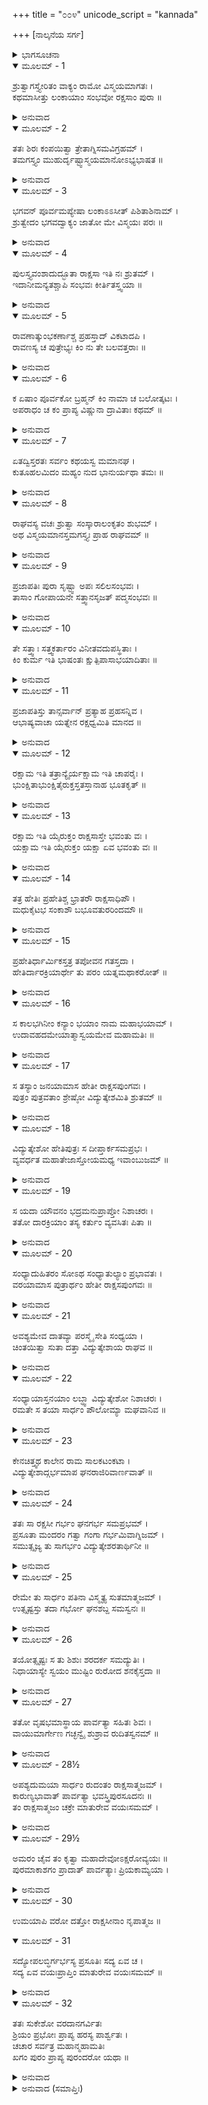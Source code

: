 +++
title = "೦೦೪"
unicode_script = "kannada"

+++
[ನಾಲ್ಕನೆಯ ಸರ್ಗ]



<details><summary>ಭಾಗಸೂಚನಾ</summary>

ರಾಕ್ಷಸವಂಶದ ವರ್ಣನೆ, ಹೇತಿ, ವಿದ್ಯುತ್ಕೇಶ ಮತ್ತು ಸುಕೇಶನ ಉತ್ಪತ್ತಿ
</details>

<details open><summary>ಮೂಲಮ್ - 1</summary>

ಶ್ರುತ್ವಾಗಸ್ತ್ಯೇರಿತಂ ವಾಕ್ಯಂ ರಾಮೋ ವಿಸ್ಮಯಮಾಗತಃ ।  
ಕಥಮಾಸೀತ್ತು ಲಂಕಾಯಾಂ ಸಂಭವೋ ರಕ್ಷಸಾಂ ಪುರಾ ॥
</details>

<details><summary>ಅನುವಾದ</summary>

ಅಗಸ್ತ್ಯರ ಮಾತನ್ನು ಕೇಳಿ ಶ್ರೀರಾಮನಿಗೆ ವಿಸ್ಮಯವಾಯಿತು. ಲಂಕೆಯಲ್ಲಿ ರಾಕ್ಷಸರ ಉತ್ಪತ್ತಿ ಹೇಗಾಯಿತು? ಯಾರಿಂದಾಯಿತು? ಎಂದು ಶ್ರೀರಾಮನು ಯೋಚಿಸಿದನು.॥1॥
</details>

<details open><summary>ಮೂಲಮ್ - 2</summary>

ತತಃ ಶಿರಃ ಕಂಪಯಿತ್ವಾ ತ್ರೇತಾಗ್ನಿಸಮವಿಗ್ರಹಮ್ ।  
ತಮಗಸ್ತ್ಯಂ ಮುಹುರ್ದೃಷ್ಟ್ವಾಸ್ಮಯಮಾನೋಽಭ್ಯಭಾಷತ ॥
</details>

<details><summary>ಅನುವಾದ</summary>

ಶ್ರೀರಾಮನು ಅಚ್ಚರಿಯನ್ನು ಸೂಚಿಸುತ್ತಾ ತಲೆಯಾಡಿಸಿ, ತ್ರೇತಾಗ್ನಿಗಳ ತೇಜದಂತೆ ತೇಜಸ್ಸಿನಂದ ಬೆಳಗುತ್ತಿದ್ದ ಅಗಸ್ತ್ಯರನ್ನು ಪದೇ-ಪದೇ ನೋಡುತ್ತಾ ಮುಗುಳ್ನಗುತ್ತಾ ಕೇಳಿದನ.॥2॥
</details>

<details open><summary>ಮೂಲಮ್ - 3</summary>

ಭಗವನ್ ಪೂರ್ವಮಪ್ಯೇಷಾ ಲಂಕಾಽಽಸೀತ್ ಪಿಶಿತಾಶಿನಾಮ್ ।  
ಶ್ರುತ್ವೇದಂ ಭಗವದ್ವಾಕ್ಯಂ ಜಾತೋ ಮೇ ವಿಸ್ಮಯಃ ಪರಃ ॥
</details>

<details><summary>ಅನುವಾದ</summary>

ಪೂಜ್ಯರೇ ! ಕುಬೇರ ಮತ್ತು ರಾವಣರ ಮೊದಲು ಈ ಲಂಕೆಯು ಮಾಂಸಭೋಜ ರಾಕ್ಷಸರ ಅಧೀನದಲ್ಲಿತ್ತು ಎಂದು ನಿಮ್ಮಿಂದ ಕೇಳಿ ನನಗೆ ಅತ್ಯಂತ ವಿಸ್ಮಯವಾಗಿದೆ.॥3॥
</details>

<details open><summary>ಮೂಲಮ್ - 4</summary>

ಪುಲಸ್ತ್ಯವಂಶಾದುದ್ಭೂತಾ ರಾಕ್ಷಸಾ ಇತಿ ನಃ ಶ್ರುತಮ್ ।  
ಇದಾನೀಮನ್ಯತಶ್ಚಾಪಿ ಸಂಭವಃ ಕೀರ್ತಿತಸ್ತ್ವಯಾ ॥
</details>

<details><summary>ಅನುವಾದ</summary>

ರಾಕ್ಷಸರ ಉತ್ಪತ್ತಿಯು ಪುಸಲ್ತ್ಯರ ವಂಶದಿಂದಾಯಿತು ಎಂದು ನಾವು ಕೇಳಿದ್ದೆವು. ಆದರೆ ಈಗ ನೀವು ಯಾವುದೋ ಬೇರೆ ಕುಲದಿಂದ ರಾಕ್ಷಸರ ಪ್ರಾದುರ್ಭಾವದ ಮಾತನ್ನು ಹೇಳಿದಿರಿ.॥4॥
</details>

<details open><summary>ಮೂಲಮ್ - 5</summary>

ರಾವಣಾತ್ಕುಂಭಕರ್ಣಾಶ್ಚ ಪ್ರಹಸ್ತಾದ್ ವಿಕಟಾದಪಿ ।  
ರಾವಣಸ್ಯ ಚ ಪುತ್ರೇಭ್ಯಃ ಕಿಂ ನು ತೇ ಬಲವತ್ತರಾಃ ॥
</details>

<details><summary>ಅನುವಾದ</summary>

ಆ ಮೊದಲಿನ ರಾಕ್ಷಸರು ರಾವಣ, ಕುಂಭಕರ್ಣ, ಪ್ರಹಸ್ತ, ವಿಕಟ, ರಾವಣ ಪುತ್ರರಿಗಿಂತಲೂ ಹೆಚ್ಚು ಬಲಿಷ್ಠರಾಗಿದ್ದರೇನು.॥5॥
</details>

<details open><summary>ಮೂಲಮ್ - 6</summary>

ಕ ಏಷಾಂ ಪೂರ್ವಕೋ ಬ್ರಹ್ಮನ್ ಕಿಂ ನಾಮಾ ಚ ಬಲೋತ್ಕಟಃ ।  
ಅಪರಾಧಂ ಚ ಕಂ ಪ್ರಾಪ್ಯ ವಿಷ್ಣುನಾ ದ್ರಾವಿತಾಃ ಕಥಮ್ ॥
</details>

<details><summary>ಅನುವಾದ</summary>

ಬ್ರಹ್ಮನ್! ಅವರ ಪೂರ್ವಜನು ಯಾರು? ಅಂತಹ ಬಲೋತ್ಕಟ ರಾಕ್ಷಸ ರಾಜನ ಹೆಸರೇನು? ಯಾವ ಅಪರಾಧಕ್ಕಾಗಿ ವಿಷ್ಣು ಲಂಕೆಯಿಂದ ಅವರನ್ನು ಓಡಿಸಿದನು.॥6॥
</details>

<details open><summary>ಮೂಲಮ್ - 7</summary>

ಏತದ್ವಿಸ್ತರತಃ ಸರ್ವಂ ಕಥಯಸ್ವ ಮಮಾನಘ ।  
ಕುತೂಹಲಮಿದಂ ಮಹ್ಯಂ ನುದ ಭಾನುರ್ಯಥಾ ತಮಃ ॥
</details>

<details><summary>ಅನುವಾದ</summary>

ಪುಣ್ಯಾತ್ಮರೇ ! ಇದೆಲ್ಲವನ್ನು ನೀವು ನನಗೆ ವಿಸ್ತಾರವಾಗಿ ತಿಳಿಸಿರಿ. ಇದರ ಕುರಿತು ನನ್ನ ಮನಸ್ಸಿನಲ್ಲಿ ಕುತೂಹಲವಿದೆ. ಸೂರ್ಯನು ಅಂಧಕಾರ ಕಳೆಯುವಂತೆಯೇ ನೀವು ನನ್ನ ಕುತೂಹಲವನ್ನು ನಿವಾರಣೆ ಮಾಡಿರಿ.॥7॥
</details>

<details open><summary>ಮೂಲಮ್ - 8</summary>

ರಾಘವಸ್ಯ ವಚಃ ಶ್ರುತ್ವಾ ಸಂಸ್ಕಾರಾಲಂಕೃತಂ ಶುಭಮ್ ।  
ಅಥ ವಿಸ್ಮಯಮಾನಸ್ತಮಗಸ್ತ್ಯಃ ಪ್ರಾಹ ರಾಘವಮ್ ॥
</details>

<details><summary>ಅನುವಾದ</summary>

ಶ್ರೀರಾಮನ ಆ ಸುಂದರವಾಣಿಯು ಪದಸಂಸ್ಕಾರ, ವಾಕ್ಯಸಂಸ್ಕಾರ ಮತ್ತು ಅರ್ಥಸಂಸ್ಕಾರದಿಂದ ಅಲಂಕೃತ ವಾಗಿತ್ತು. ಅದನ್ನು ಕೇಳಿ, ಇವನು ಸರ್ವಜ್ಞನಾಗಿದ್ದರೂ ತಿಳಿಯದವನಂತೆ ನನ್ನಲ್ಲಿ ಕೇಳುತ್ತಿದ್ದಾನಲ್ಲ ಎಂದು ಯೋಚಿಸಿ ಅಗಸ್ತ್ಯರಿಗೆ ವಿಸ್ಮಯವಾಯಿತು. ಮತ್ತೆ ಅವರು ಶ್ರೀರಾಮನಲ್ಲಿ ಹೇಳಿದರು.॥8॥
</details>

<details open><summary>ಮೂಲಮ್ - 9</summary>

ಪ್ರಜಾಪತಿಃ ಪುರಾ ಸೃಷ್ಟ್ವಾ ಅಪಃ ಸಲಿಲಸಂಭವಃ ।  
ತಾಸಾಂ ಗೋಪಾಯನೇ  ಸತ್ತ್ವಾನಸೃಜತ್ ಪದ್ಮಸಂಭವಃ ॥
</details>

<details><summary>ಅನುವಾದ</summary>

ರಘುನಂದನ! ಪದ್ಮಸಂಭವ ಪ್ರಜಾಪತಿ ಬ್ರಹ್ಮದೇವರು ಮೊದಲು ನೀರನ್ನು (ಸಮುದ್ರವನ್ನು) ಸೃಷ್ಟಿಸಿ, ಅದನ್ನು ರಕ್ಷಿಸಲು ಅನೇಕ ರೀತಿಯ ಜಲ-ಜಂತುಗಳನ್ನು ನಿರ್ಮಿಸಿದರು.॥9॥
</details>

<details open><summary>ಮೂಲಮ್ - 10</summary>

ತೇ ಸತ್ತ್ವಾಃ ಸತ್ತ್ವಕರ್ತಾರಂ ವಿನೀತವದುಪಸ್ಥಿತಾಃ ।  
ಕಿಂ ಕುರ್ಮ ಇತಿ ಭಾಷಂತಃ  ಕ್ಷುತ್ಪಿಪಾಸಾಭಯಾದಿತಾಃ ॥
</details>

<details><summary>ಅನುವಾದ</summary>

ಆ ಜೀವ-ಜಂತುಗಳು ಹಸಿವು- ಬಾಯಾರಿಕೆ ಯಿಂದ ಕಂಗೆಟ್ಟು ‘ಈಗ ನಾವೇನು ಮಾಡುವುದು?’ ಎಂದು ಹೇಳುತ್ತಾ ತಮ್ಮ ಜನ್ಮದಾತ ಬ್ರಹ್ಮದೇವರ ಬಳಿಗೆ ವಿನೀತರಾಗಿ ಹೋದವು.॥10॥
</details>

<details open><summary>ಮೂಲಮ್ - 11</summary>

ಪ್ರಜಾಪತಿಸ್ತು ತಾನ್ಸರ್ವಾನ್ ಪ್ರತ್ಯಾಹ ಪ್ರಹಸನ್ನಿವ ।  
ಆಭಾಷ್ಯವಾಚಾ ಯತ್ನೇನ ರಕ್ಷಧ್ವಮಿತಿ ಮಾನದ ॥
</details>

<details><summary>ಅನುವಾದ</summary>

ಮಾನದ! ಇವೆಲ್ಲರೂ ಬಂದಿರುವುದನ್ನು ನೋಡಿ ಪ್ರಜಾಪತಿಯು ಅವರನ್ನು ಸಂಬೋಧಿಸಿ ನಗುತ್ತಾ ಜಲ- ಜಂತುಗಳೇ! ನೀವು ಪ್ರಯತ್ನಪೂರ್ವಕ ಈ ನೀರನ್ನು ರಕ್ಷಿಸಿರಿ ಎಂದು ಹೇಳಿದರು.॥11॥
</details>

<details open><summary>ಮೂಲಮ್ - 12</summary>

ರಕ್ಷಾಮ ಇತಿ ತತ್ರಾನ್ಯೈರ್ಯಕ್ಷಾಮ ಇತಿ ಚಾಪರೈಃ ।  
ಭುಂಕ್ಷಿತಾಭುಂಕ್ಷಿತೈರುಕ್ತಸ್ತತಸ್ತಾನಾಹ ಭೂತಕೃತ್ ॥
</details>

<details><summary>ಅನುವಾದ</summary>

ಆ ಹಸಿದವರಲ್ಲಿ ಕೆಲವರು ಕೇಳಿದರು - ನಾವು ಈ ಜಲವನ್ನು (ರಕ್ಷಾಮ) ರಕ್ಷಿಸುವೆವು ಮತ್ತು ಇನ್ನೂ ಕೆಲವರು ನಾವು ಇದನ್ನು (ಯಕ್ಷಾಮ) ಪೂಜಿಸುವೆವು ಎಂದು ಹೇಳಿದವು. ಆಗ ಭೂತಕರ್ತೃನಾದ ಪ್ರಜಾಪತಿಯು ಹೇಳಿದರು.॥12॥
</details>

<details open><summary>ಮೂಲಮ್ - 13</summary>

ರಕ್ಷಾಮ ಇತಿ ಯೈರುಕ್ತಂ ರಾಕ್ಷಸಾಸ್ತೇ ಭವಂತು ವಃ ।  
ಯಕ್ಷಾಮ ಇತಿ ಯೈರುಕ್ತಂ ಯಕ್ಷಾ ಏವ ಭವಂತು ವಃ ॥
</details>

<details><summary>ಅನುವಾದ</summary>

ನಿಮ್ಮಲ್ಲಿ ಯಾರು ‘ರಕ್ಷಾಮ’ ಎಂದು ಹೇಳಿದಿರೋ ಅವರೆಲ್ಲರೂ ರಾಕ್ಷಸರಾಗಿರಿ. ‘ಯಕ್ಷಾಮ’ ಎಂದು ಹೇಳಿರು ವವರು ಯಕ್ಷರೆಂದು ಪ್ರಸಿದ್ಧರಾಗಿರಿ. ಹೀಗೆ ಆ ಜೀವಿಗಳು ರಾಕ್ಷಸ ಮತ್ತು ಯಕ್ಷರಾದರು.॥13॥
</details>

<details open><summary>ಮೂಲಮ್ - 14</summary>

ತತ್ರ ಹೇತಿಃ ಪ್ರಹೇತಿಶ್ಚ ಭ್ರಾತರೌ ರಾಕ್ಷಸಾಧಿಪೌ ।  
ಮಧುಕೈಟಭ ಸಂಕಾಶೌ ಬಭೂವತುರರಿಂದಮೌ ॥
</details>

<details><summary>ಅನುವಾದ</summary>

ಆ ರಾಕ್ಷಸರಲ್ಲಿ ಹೇತಿ ಮತ್ತು ಪ್ರಹೇತಿ ಎಂಬ ಇಬ್ಬರು ಸಹೋದರರಿದ್ದರು. ಇವರು ಸಮಸ್ತ ರಾಕ್ಷಸರ ಅಧಿಪತಿಗಳಾಗಿದ್ದರು. ಶತ್ರುದಮನ ಸಮರ್ಥರಾದ ಅವರಿಬ್ಬರು ಮಧು-ಕೈಟಭರಂತೆ ಶಕ್ತಿವಂತರಾಗಿದ್ದರು.॥14॥
</details>

<details open><summary>ಮೂಲಮ್ - 15</summary>

ಪ್ರಹೇತಿರ್ಧಾರ್ಮಿಕಸ್ತತ್ರ ತಪೋವನ ಗತಸ್ತದಾ ।  
ಹೇತಿರ್ದಾರಕ್ರಿಯಾರ್ಥೇ ತು ಪರಂ ಯತ್ನಮಥಾಕರೋತ್ ॥
</details>

<details><summary>ಅನುವಾದ</summary>

ಅವರಲ್ಲಿ ಪ್ರಹೇತಿ ಧರ್ಮಾತ್ಮನಾಗಿದ್ದನು, ಅದರಿಂದ ಅವನು ಕೂಡಲೇ ತಪೋವನಕ್ಕೆ ಹೋಗಿ ತಪಸ್ಸಿಗೆ ತೊಡಗಿದನು. ಆದರೆ ಹೇತಿಯು ವಿವಾಹಕ್ಕಾಗಿ ಭಾರೀ ಪ್ರಯತ್ನ ಮಾಡಿದನು.॥15॥
</details>

<details open><summary>ಮೂಲಮ್ - 16</summary>

ಸ ಕಾಲಭಗಿನೀಂ ಕನ್ಯಾಂ ಭಯಾಂ ನಾಮ ಮಹಾಭಯಾಮ್ ।  
ಉದಾವಹದಮೇಯಾತ್ಮಾಸ್ವಯಮೇವ ಮಹಾಮತಿಃ ॥
</details>

<details><summary>ಅನುವಾದ</summary>

ಅವನು ಆತ್ಮಬಲಸಂಪನ್ನ ಹಾಗೂ ಬುದ್ಧಿವಂತನಾಗಿದ್ದನು. ಅವನು ಸ್ವತಃ ಯಾಚಿಸಿ ಕಾಲನ ತಂಗಿ ಭಯಾನಕಳಾದ ಕುಮಾರಿ ಭಯಾ ಎಂಬುವಳೊಡನೆ ವಿವಾಹವಾದನು.॥16॥
</details>

<details open><summary>ಮೂಲಮ್ - 17</summary>

ಸ ತಸ್ಯಾಂ ಜನಯಾಮಾಸ ಹೇತೀ ರಾಕ್ಷಸಪುಂಗವಃ ।  
ಪುತ್ರಂ ಪುತ್ರವತಾಂ ಶ್ರೇಷ್ಠೋ ವಿದ್ಯುತ್ಕೇಶಮಿತಿ ಶ್ರುತಮ್ ॥
</details>

<details><summary>ಅನುವಾದ</summary>

ರಾಕ್ಷಸರಾಜ ಹೇತಿಯು ಭಯಾಳ ಗರ್ಭದಿಂದ ಒಂದು ಪುತ್ರನನ್ನು ಪಡೆದು, ಅವನು ವಿದ್ಯುತ್ಕೇಶನೆಂದು ಪ್ರಸಿದ್ಧನಾಗಿದ್ದನು. ಅವನ ಹುಟ್ಟಿನಿಂದ ಹೇತಿಯು ತಾನು ಶ್ರೇಷ್ಠ ಪುತ್ರವಂತನೆಂದು ತಿಳಿದನು.॥17॥
</details>

<details open><summary>ಮೂಲಮ್ - 18</summary>

ವಿದ್ಯುತ್ಕೇಶೋ ಹೇತಿಪುತ್ರಃ ಸ ದೀಪ್ತಾರ್ಕಸಮಪ್ರಭಃ ।  
ವ್ಯವರ್ಧತ ಮಹಾತೇಜಾಸ್ತೋಯಮಧ್ಯ ಇವಾಂಬುಜಮ್ ॥
</details>

<details><summary>ಅನುವಾದ</summary>

ಹೇತಿಪುತ್ರ ವಿದ್ಯುತ್ಕೇಶಿ ಸೂರ್ಯನಂತೆ ಪ್ರಕಾಶಿಸುತ್ತಿದ್ದನು. ಆ ಮಹಾತೇಜಸ್ವೀ ಬಾಲಕನು ನೀರಿನಲ್ಲಿ ಕಮಲದಂತೆ ದಿನದಿಂದ ದಿನಕ್ಕೆ ಬೆಳೆಯತೊಡಗಿದನು.॥18॥
</details>

<details open><summary>ಮೂಲಮ್ - 19</summary>

ಸ ಯದಾ ಯೌವನಂ ಭದ್ರಮನುಪ್ರಾಪ್ತೋ ನಿಶಾಚರಃ ।  
ತತೋ ದಾರಕ್ರಿಯಾಂ ತಸ್ಯ ಕರ್ತುಂ ವ್ಯವಸಿತಃ ಪಿತಾ ॥
</details>

<details><summary>ಅನುವಾದ</summary>

ನಿಶಾಚರ ವಿದ್ಯುತ್ಕೇಶಿಯು ಬೆಳೆದು ಯುವಕನಾದಾಗ ಅವನ ತಂದೆ ಹೇತಿಯು ಮಗನ ಮದುವೆ ಮಾಡಲು ನಿಶ್ಚಯಿಸಿದನು.॥19॥
</details>

<details open><summary>ಮೂಲಮ್ - 20</summary>

ಸಂಧ್ಯಾದುಹಿತರಂ ಸೋಽಥ ಸಂಧ್ಯಾತುಲ್ಯಾಂ ಪ್ರಭಾವತಃ ।  
ವರಯಾಮಾಸ ಪುತ್ರಾರ್ಥಂ ಹೇತೀ ರಾಕ್ಷಸಪುಂಗವಃ ॥
</details>

<details><summary>ಅನುವಾದ</summary>

ರಾಕ್ಷಸಶ್ರೇಷ್ಠ ಹೇತಿಯು ತನ್ನ ಮಗನ ಮದುವೆಗಾಗಿ ಸಂಧ್ಯೆಯ ಪುತ್ರಿಯನ್ನು, ತಾಯಿ ಸಂಧ್ಯೆಯಂತೆಯೇ ಇದ್ದ ವಳನ್ನು ವರಿಸಿದನು.॥20॥
</details>

<details open><summary>ಮೂಲಮ್ - 21</summary>

ಅವಶ್ಯಮೇವ ದಾತವ್ಯಾ ಪರಸ್ಮೈ ಸೇತಿ ಸಂಧ್ಯಯಾ ।  
ಚಿಂತಯಿತ್ವಾ ಸುತಾ ದತ್ತಾ ವಿದ್ಯುತ್ಕೇಶಾಯ ರಾಘವ ॥
</details>

<details><summary>ಅನುವಾದ</summary>

ರಘುನಂದನ! ಕನ್ಯೆಯನ್ನು ಬೇರೆ ಯಾರೊಂದಿಗಾದರೂ ಮದುವೆ ಅವಶ್ಯ ಮಾಡಬೇಕು; ಆದ್ದರಿಂದ ಇವನೊಂದಿಗೆ ಏಕೆ ಮಾಡಬಾರದು? ಎಂದು ಯೋಚಿಸಿ, ಸಂಧ್ಯೆಯು ತನ್ನ ಪುತ್ರಿಯನ್ನು ವಿದ್ಯುತ್ಕೇಶಿಗೆ ಕೊಟ್ಟು ಮದುವೆ ಮಾಡಿದಳು.॥21॥
</details>

<details open><summary>ಮೂಲಮ್ - 22</summary>

ಸಂಧ್ಯಾಯಾಸ್ತನಯಾಂ ಲಬ್ಧ್ವಾ ವಿದ್ಯುತ್ಕೇಶೋ ನಿಶಾಚರಃ ।  
ರಮತೇ ಸ ತಯಾ ಸಾರ್ಧಂ ಪೌಲೋಮ್ಯಾ ಮಘವಾನಿವ ॥
</details>

<details><summary>ಅನುವಾದ</summary>

ಸಂಧ್ಯೆಯ ಪುತ್ರಿಯನ್ನು ಪಡೆದು ನಿಶಾಚರ ವಿದ್ಯುತ್ಕೇಶಿಯು ಆಕೆಯೊಂದಿಗೆ, ದೇವೇಂದ್ರನು ಪುಲೋಮಪುತ್ರಿ ಶಚಿಯೊಂದಿಗೆ ವಿಹರಿಸಿದಂತೆ ವಿಹರಿಸಿದನು.॥22॥
</details>

<details open><summary>ಮೂಲಮ್ - 23</summary>

ಕೇನಚಿತ್ತ್ವಥ ಕಾಲೇನ ರಾಮ ಸಾಲಕಟಂಕಟಾ ।  
ವಿದ್ಯುತ್ಕೇಶಾದ್ಗರ್ಭಮಾಪ ಘನರಾಜಿರಿವಾರ್ಣವಾತ್ ॥
</details>

<details><summary>ಅನುವಾದ</summary>

ಶ್ರೀರಾಮಾ! ಸಂಧ್ಯೆಯ ಆ ಪುತ್ರಿಯ ಹೆಸರು ಸಾಲಕಂಟಕಾ ಎಂದಿತ್ತು. ಕೆಲ ಸಮಯದಲ್ಲಿ ಅವಳು ಮೇಘಪಂಕ್ತಿಗಳು ಸಮುದ್ರದಿಂದ ಜಲವನ್ನು ಗ್ರಹಿಸುವಂತೆ ವಿದ್ಯುತ್ಕೇಶಿಯಿಂದ ಗರ್ಭವನ್ನು ಧರಿಸಿದಳು.॥23॥
</details>

<details open><summary>ಮೂಲಮ್ - 24</summary>

ತತಃ ಸಾ ರಕ್ಷಸೀ ಗರ್ಭಂ ಘನಗರ್ಭ ಸಮಪ್ರಭಮ್ ।  
ಪ್ರಸೂತಾ ಮಂದರಂ ಗತ್ವಾ ಗಂಗಾ ಗರ್ಭಮಿವಾಗ್ನಿಜಮ್ ।  
ಸಮುತ್ಸೃಜ್ಯ ತು ಸಾಗರ್ಭಂ ವಿದ್ಯುತ್ಕೇಶರತಾರ್ಥಿನೀ ॥
</details>

<details><summary>ಅನುವಾದ</summary>

ಬಳಿಕ ಆ ರಾಕ್ಷಸಿಯು ಮಂದರಾಚಲಕ್ಕೆ ಹೋಗಿ, ಗಂಗೆಯು ಅಗ್ನಿಯು ಬಿಟ್ಟ ಶಿವನಂತೇಜಃಸ್ವರೂಪಿ ಗರ್ಭವನ್ನು (ಕುಮಾರ ಕಾರ್ತಿಕೇಯ) ಉತ್ಪನ್ನಗೊಳಿಸಿದಂತೆ, ವಿದ್ಯುತ್ತಿನ ಕಾಂತಿಯುಳ್ಳ ಬಾಲಕನಿಗೆ ಜನ್ಮನೀಡಿದಳು. ಆ ನವಜಾತ ಶಿಶುವನನ್ನು ಅಲ್ಲೇ ಬಿಟ್ಟು ಅವಳು ವಿದ್ಯುತ್ಕೇಶನೊಂದಿಗೆ ರತಿಕ್ರೀಡೆಗೆ ತೆರಳಿದಳು.॥24॥
</details>

<details open><summary>ಮೂಲಮ್ - 25</summary>

ರೇಮೇ ತು ಸಾರ್ಧಂ ಪತಿನಾ ವಿಸ್ಮೃತ್ಯ ಸುತಮಾತ್ಮಜಮ್ ।  
ಉತ್ಸೃಷ್ಟಸ್ತು  ತದಾ ಗರ್ಭೋ ಘನಶಬ್ದ ಸಮಸ್ವನಃ ॥
</details>

<details><summary>ಅನುವಾದ</summary>

ತನ್ನ ಮಗುವನ್ನು ಮರೆತು ಸಾಲಕಂಟಕಾ ಪತಿಯೊಂದಿಗೆ ರಮಿಸತೊಡಗಿದಳು. ಅತ್ತ ಆಕೆಯು ಬಿಟ್ಟ ಗರ್ಭವು ಮೇಘಗಂಭೀರ ಗರ್ಜನೆಯಂತೆ ಶಬ್ದ ಮಾಡತೊಡಗಿತು.॥25॥
</details>

<details open><summary>ಮೂಲಮ್ - 26</summary>

ತಯೋತ್ಸೃಷ್ಟಃ ಸ ತು ಶಿಶುಃ ಶರದರ್ಕ ಸಮದ್ಯುತಿಃ ।  
ನಿಧಾಯಾಸ್ಯೇ ಸ್ವಯಂ ಮುಷ್ಟಿಂ ರುರೋದ ಶನಕೈಸ್ತದಾ ॥
</details>

<details><summary>ಅನುವಾದ</summary>

ಅದರ ಶರೀರಕಾಂತಿಯು ಶರತ್ಕಾಲದ ಸೂರ್ಯನಂತೆ ಬೆಳಗುತ್ತಿತ್ತು. ತಾಯಿಯು ಬಿಟ್ಟ ಆ ಶಿಶುವು ತನ್ನ ಮುಷ್ಟಿಯನ್ನೇ ಬಾಯಿಗೆ ಹಾಕಿ ಅಳತೊಡಗಿತು.॥26॥
</details>

<details open><summary>ಮೂಲಮ್ - 27</summary>

ತತೋ ವೃಷಭಮಾಸ್ಥಾಯ ಪಾರ್ವತ್ಯಾ ಸಹಿತಃ ಶಿವಃ ।  
ವಾಯುಮಾರ್ಗೇಣ ಗಚ್ಛನ್ವೈ ಶುಶ್ರಾವ ರುದಿತಸ್ವನಮ್ ॥
</details>

<details><summary>ಅನುವಾದ</summary>

ಆಗ ಭಗವಾನ್ ಶಂಕರನು ಪಾರ್ವತಿಯೊಂದಿಗೆ ವೃಷಭಾರೂಢನಾಗಿ ಆಕಾಶಮಾರ್ಗವಾಗಿ ಹೋಗುತ್ತಿದ್ದನು. ಅವರು ಬಾಲಕನ ಅಳುವಿನ ದನಿ ಕೇಳಿದರು.॥27॥
</details>

<details open><summary>ಮೂಲಮ್ - 28½</summary>

ಅಪಶ್ಯದುಮಯಾ ಸಾರ್ಧಂ ರುದಂತಂ ರಾಕ್ಷಸಾತ್ಮಜಮ್ ।  
ಕಾರುಣ್ಯಭಾವಾತ್ ಪಾರ್ವತ್ಯಾ ಭವಸ್ತ್ರಿಪುರಸೂದನಃ ॥  
ತಂ ರಾಕ್ಷಸಾತ್ಮಜಂ ಚಕ್ರೇ ಮಾತುರೇವ ವಯಃಸಮಮ್ ।
</details>

<details><summary>ಅನುವಾದ</summary>

ಪಾರ್ವತೀಸಹಿತ ಶಿವನು ಅಳುತ್ತಿರುವ ಆ ರಾಕ್ಷಸಕುಮಾರನ ಕಡೆಗೆ ನೋಡಿದರು. ಅದರ ದಯನೀಯ ಸ್ಥಿತಿಯನ್ನು ನೋಡಿ ಮಾತೆ ಪಾರ್ವತಿಯ ಹೃದಯದಲ್ಲಿ ಕರುಣೆಯ ಸ್ರೋತ ಹರಿಯಿತು. ಅವಳ ಪ್ರೇರಣೆಯಿಂದ ತ್ರಿಪುರಸೂದನ ಭಗವಾನ್ ಶಿವನು ಆ ರಾಕ್ಷಸ ಬಾಲಕನನ್ನು ಅದರ ತಾಯಿಯಂತೆಯೇ ತರುಣನನ್ನಾಗಿಸಿದನು.॥28½॥
</details>

<details open><summary>ಮೂಲಮ್ - 29½</summary>

ಅಮರಂ ಚೈವ ತಂ ಕೃತ್ವಾ ಮಹಾದೇವೋಽಕ್ಷರೋವ್ಯಯಃ ॥  
ಪುರಮಾಕಾಶಗಂ ಪ್ರಾದಾತ್ ಪಾರ್ವತ್ಯಾಃ ಪ್ರಿಯಕಾಮ್ಯಯಾ ।
</details>

<details><summary>ಅನುವಾದ</summary>

ಇಷ್ಟೇ ಅಲ್ಲದೆ ಪಾರ್ವತಿಯ ಪ್ರಿಯವನ್ನು ಮಾಡುವ ಇಚ್ಛೆಯಿಂದ ಅವಿನಾಶೀ, ನಿರ್ವಿಕಾರ ಭಗವಾನ್ ಮಹಾದೇವನು ಆ ಬಾಲಕನನ್ನು ಅಮರನಾಗಿಸಿ, ಅವನಿಗೆ ಇರಲು ಒಂದು ಆಕಾಶಚಾರಿ ನಗರಾಕಾರ ವಿಮಾನವನ್ನು ಕೊಟ್ಟನು.॥29½॥
</details>

<details open><summary>ಮೂಲಮ್ - 30</summary>

ಉಮಯಾಪಿ ವರೋ ದತ್ತೋ ರಾಕ್ಷಸೀನಾಂ ನೃಪಾತ್ಮಜ ॥
</details>

<details open><summary>ಮೂಲಮ್ - 31</summary>

ಸದ್ಯೋಪಲಬ್ಧಿರ್ಗರ್ಭಸ್ಯ ಪ್ರಸೂತಿಃ ಸದ್ಯ ಏವ ಚ ।  
ಸದ್ಯ ಏವ ವಯಃಪ್ರಾಪ್ತಿಂ ಮಾತುರೇವ ವಯಃಸಮಮ್ ॥
</details>

<details><summary>ಅನುವಾದ</summary>

ರಾಜಕುಮಾರ! ಅನಂತರ ಪಾರ್ವತಿಯೂ - ‘ಇಂದಿನಿಂದ ರಾಕ್ಷಸಿಯರು ಬೇಗನೇ ಗರ್ಭ ಧರಿಸುವರು; ಮತ್ತೆ ಬೇಗನೇ ಪ್ರಸವ ಮಾಡುವರು. ಹುಟ್ಟಿದ ಬಾಲಕನು ಕೂಡಲೇ ಬೆಳೆದು ತಾಯಿಯಂತೆಯೇ ತರುಣರಾಗುವರು’ ಎಂದು ವರವನ್ನು ಕೊಟ್ಟಳು.॥30-31॥
</details>

<details open><summary>ಮೂಲಮ್ - 32</summary>

ತತಃ ಸುಕೇಶೋ ವರದಾನಗರ್ವಿತಃ  
ಶ್ರಿಯಂ ಪ್ರಭೋಃ ಪ್ರಾಪ್ಯ ಹರಸ್ಯ ಪಾರ್ಶ್ವತಃ ।  
ಚಚಾರ ಸರ್ವತ್ರ ಮಹಾನ್ಮಹಾಮತಿಃ  
ಖಗಂ ಪುರಂ ಪ್ರಾಪ್ಯ ಪುರಂದರೋ ಯಥಾ ॥
</details>

<details><summary>ಅನುವಾದ</summary>

ವಿದ್ಯುತ್ಕೇಶನ ಆ ಪುತ್ರನು ಸುಕೇಶನೆಂದು ಪ್ರಸಿದ್ಧನಾದನು. ಅವನು ಬಹಳ ಬುದ್ಧಿವಂತನಾಗಿದ್ದನು. ಶಂಕರನ ವರವನ್ನು ಪಡೆದಿದ್ದರಿಂದ ಅವನಿಗೆ ಭಾರೀ ಗರ್ವವುಂಟಾಯಿತು ಹಾಗೂ ಪರಮೇಶ್ವರನಿಂದ ಅದ್ಭುತ ಸಂಪತ್ತನ್ನು ಹಾಗೂ ಆಕಾಶಚಾರೀ ವಿಮಾನವನ್ನು ಪಡೆದು ದೇವೇಂದ್ರನಂತೆ ಎಲ್ಲೆಡೆ ಅಡೆ-ತಡೆ ಇಲ್ಲದೆ ಸಂಚರಿಸತೊಡಗಿದನು.॥32॥
</details>

<details><summary>ಅನುವಾದ (ಸಮಾಪ್ತಿಃ)</summary>

ಶ್ರೀವಾಲ್ಮೀಕಿ ವಿರಚಿತ ಆರ್ಷರಾಮಾಯಣ ಆದಿಕಾವ್ಯದ ಉತ್ತರ ಕಾಂಡದಲ್ಲಿ ನಾಲ್ಕನೆಯ ಸರ್ಗ ಪೂರ್ಣವಾಯಿತು. ॥4॥
</details>
